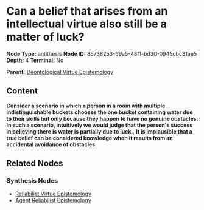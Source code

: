 # Can a belief that arises from an intellectual virtue also still be a matter of luck?

**Node Type:** antithesis
**Node ID:** 85738253-69a5-48f1-bd30-0945cbc31ae5
**Depth:** 4
**Terminal:** No

**Parent:** [Deontological Virtue Epistemology](deontological-virtue-epistemology-synthesis-4c11de9c-df4d-4337-83f5-ed8aaf99f67b.md)

## Content

**Consider a scenario in which a person in a room with multiple indistinguishable buckets chooses the one bucket containing water due to their skills but only because they happen to have no genuine obstacles. In such a scenario, intuitively we would judge that the person's success in believing there is water is partially due to luck.**, **It is implausible that a true belief can be considered knowledge when it results from an accidental avoidance of obstacles.**

## Related Nodes

### Synthesis Nodes

- [Reliabilist Virtue Epistemology](reliabilist-virtue-epistemology-synthesis-b0583e40-75b6-488d-b670-299912e3a2bb.md)
- [Agent Reliabilist Epistemology](agent-reliabilist-epistemology-synthesis-44297f29-62ed-4e6e-ae10-22ed937109fd.md)
